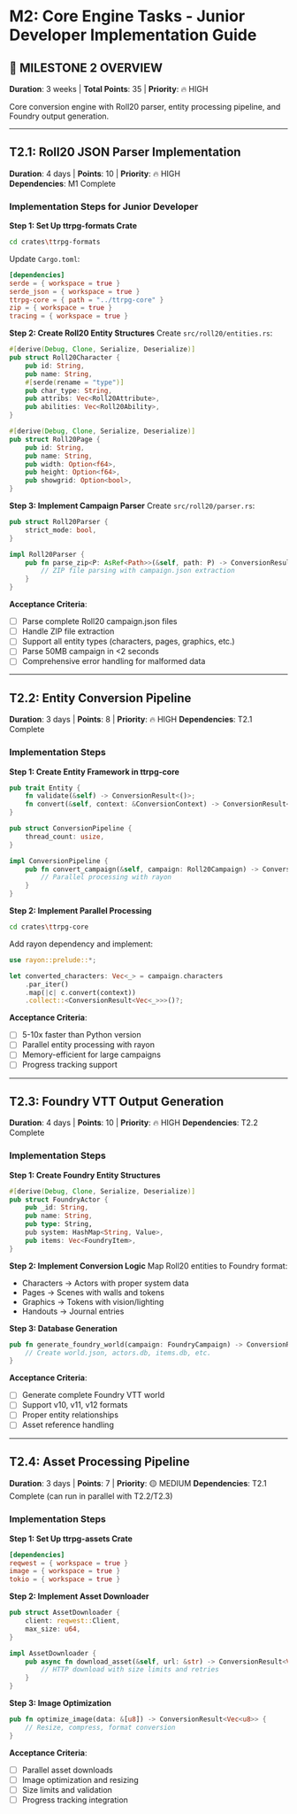 # M2: Core Engine Tasks - Junior Developer Implementation Guide

## 🎯 **MILESTONE 2 OVERVIEW**
**Duration**: 3 weeks | **Total Points**: 35 | **Priority**: 🔥 HIGH

Core conversion engine with Roll20 parser, entity processing pipeline, and Foundry output generation.

---

## **T2.1: Roll20 JSON Parser Implementation**
**Duration**: 4 days | **Points**: 10 | **Priority**: 🔥 HIGH  
**Dependencies**: M1 Complete

### **Implementation Steps for Junior Developer**

**Step 1: Set Up ttrpg-formats Crate**
```bash
cd crates\ttrpg-formats
```

Update `Cargo.toml`:
```toml
[dependencies]
serde = { workspace = true }
serde_json = { workspace = true }
ttrpg-core = { path = "../ttrpg-core" }
zip = { workspace = true }
tracing = { workspace = true }
```

**Step 2: Create Roll20 Entity Structures**
Create `src/roll20/entities.rs`:
```rust
#[derive(Debug, Clone, Serialize, Deserialize)]
pub struct Roll20Character {
    pub id: String,
    pub name: String,
    #[serde(rename = "type")]
    pub char_type: String,
    pub attribs: Vec<Roll20Attribute>,
    pub abilities: Vec<Roll20Ability>,
}

#[derive(Debug, Clone, Serialize, Deserialize)]
pub struct Roll20Page {
    pub id: String,
    pub name: String,
    pub width: Option<f64>,
    pub height: Option<f64>,
    pub showgrid: Option<bool>,
}
```

**Step 3: Implement Campaign Parser**
Create `src/roll20/parser.rs`:
```rust
pub struct Roll20Parser {
    strict_mode: bool,
}

impl Roll20Parser {
    pub fn parse_zip<P: AsRef<Path>>(&self, path: P) -> ConversionResult<Roll20Campaign> {
        // ZIP file parsing with campaign.json extraction
    }
}
```

**Acceptance Criteria**:
- [ ] Parse complete Roll20 campaign.json files
- [ ] Handle ZIP file extraction 
- [ ] Support all entity types (characters, pages, graphics, etc.)
- [ ] Parse 50MB campaign in <2 seconds
- [ ] Comprehensive error handling for malformed data

---

## **T2.2: Entity Conversion Pipeline**
**Duration**: 3 days | **Points**: 8 | **Priority**: 🔥 HIGH
**Dependencies**: T2.1 Complete

### **Implementation Steps**

**Step 1: Create Entity Framework in ttrpg-core**
```rust
pub trait Entity {
    fn validate(&self) -> ConversionResult<()>;
    fn convert(&self, context: &ConversionContext) -> ConversionResult<FoundryEntity>;
}

pub struct ConversionPipeline {
    thread_count: usize,
}

impl ConversionPipeline {
    pub fn convert_campaign(&self, campaign: Roll20Campaign) -> ConversionResult<FoundryCampaign> {
        // Parallel processing with rayon
    }
}
```

**Step 2: Implement Parallel Processing**
```bash
cd crates\ttrpg-core
```

Add rayon dependency and implement:
```rust
use rayon::prelude::*;

let converted_characters: Vec<_> = campaign.characters
    .par_iter()
    .map(|c| c.convert(context))
    .collect::<ConversionResult<Vec<_>>>()?;
```

**Acceptance Criteria**:
- [ ] 5-10x faster than Python version
- [ ] Parallel entity processing with rayon
- [ ] Memory-efficient for large campaigns
- [ ] Progress tracking support

---

## **T2.3: Foundry VTT Output Generation**
**Duration**: 4 days | **Points**: 10 | **Priority**: 🔥 HIGH
**Dependencies**: T2.2 Complete

### **Implementation Steps**

**Step 1: Create Foundry Entity Structures**
```rust
#[derive(Debug, Clone, Serialize, Deserialize)]
pub struct FoundryActor {
    pub _id: String,
    pub name: String,
    pub type: String,
    pub system: HashMap<String, Value>,
    pub items: Vec<FoundryItem>,
}
```

**Step 2: Implement Conversion Logic**
Map Roll20 entities to Foundry format:
- Characters → Actors with proper system data
- Pages → Scenes with walls and tokens  
- Graphics → Tokens with vision/lighting
- Handouts → Journal entries

**Step 3: Database Generation**
```rust
pub fn generate_foundry_world(campaign: FoundryCampaign) -> ConversionResult<()> {
    // Create world.json, actors.db, items.db, etc.
}
```

**Acceptance Criteria**:
- [ ] Generate complete Foundry VTT world
- [ ] Support v10, v11, v12 formats
- [ ] Proper entity relationships
- [ ] Asset reference handling

---

## **T2.4: Asset Processing Pipeline**  
**Duration**: 3 days | **Points**: 7 | **Priority**: 🟡 MEDIUM
**Dependencies**: T2.1 Complete (can run in parallel with T2.2/T2.3)

### **Implementation Steps**

**Step 1: Set Up ttrpg-assets Crate**
```toml
[dependencies]
reqwest = { workspace = true }
image = { workspace = true }
tokio = { workspace = true }
```

**Step 2: Implement Asset Downloader**
```rust
pub struct AssetDownloader {
    client: reqwest::Client,
    max_size: u64,
}

impl AssetDownloader {
    pub async fn download_asset(&self, url: &str) -> ConversionResult<Vec<u8>> {
        // HTTP download with size limits and retries
    }
}
```

**Step 3: Image Optimization**
```rust
pub fn optimize_image(data: &[u8]) -> ConversionResult<Vec<u8>> {
    // Resize, compress, format conversion
}
```

**Acceptance Criteria**:
- [ ] Parallel asset downloads
- [ ] Image optimization and resizing
- [ ] Size limits and validation
- [ ] Progress tracking integration
